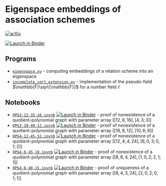 # Eigenspace embeddings of association schemes

[![arXiv](https://img.shields.io/badge/arXiv-2504.08733-b31b1b.svg)](https://arxiv.org/abs/2504.08733)

[![Launch in Binder](https://mybinder.org/badge.svg)](https://mybinder.org/v2/gh/jaanos/eigenspace-embeddings/main)

## Programs

* [`eigenspace.py`](eigenspace.py) - computing embeddings of a relation scheme into an eigenspace
* [`incomplete_sqrt_extension.py`](incomplete_sqrt_extension.py) - implementation of the pseudo-field $\mathbb{F}\sqrt{\mathbb{F}}$ for a number field $\mathbb{F}$

## Notebooks

* [`QPG3-12-35-16.ipynb`](QPG3-12-35-16.ipynb) [![Launch in Binder](https://mybinder.org/badge.svg)](https://mybinder.org/v2/gh/jaanos/eigenspace-embeddings/main?labpath=QPG3-12-35-16.ipynb) - proof of nonexistence of a quotient-polynomial graph with parameter array $[[12, 6, 16], [4, 3; 3]]$
* [`QPG3-18-40-12.ipynb`](QPG3-18-40-12.ipynb) [![Launch in Binder](https://mybinder.org/badge.svg)](https://mybinder.org/v2/gh/jaanos/eigenspace-embeddings/main?labpath=QPG3-18-40-12.ipynb) - proof of nonexistence of a quotient-polynomial graph with parameter array $[[18, 9, 12], [10, 6; 6]]$
* [`QPG4-12-45-52.ipynb`](QPG4-12-45-52.ipynb) [![Launch in Binder](https://mybinder.org/badge.svg)](https://mybinder.org/v2/gh/jaanos/eigenspace-embeddings/main?labpath=QPG4-12-45-52.ipynb) - proof of nonexistence of a quotient-polynomial graph with parameter array $[[12, 4, 4, 24], [6, 0, 3; 0, 1; 2]]$
* [`QPG4-8-45-18.ipynb`](QPG4-8-45-18.ipynb) [![Launch in Binder](https://mybinder.org/badge.svg)](https://mybinder.org/v2/gh/jaanos/eigenspace-embeddings/main?labpath=QPG4-8-45-18.ipynb) - proof of nonexistence of a quotient-polynomial graph with parameter array $[[8, 8, 4, 24], [1, 0, 2; 2, 1; 1]]$
* [`QPG4-8-40-15.ipynb`](QPG4-8-40-15.ipynb) [![Launch in Binder](https://mybinder.org/badge.svg)](https://mybinder.org/v2/gh/jaanos/eigenspace-embeddings/main?labpath=QPG4-8-40-15.ipynb) - proof of uniqueness of a quotient-polynomial graph with parameter array $[[8, 4, 3, 24], [2, 0, 2; 0, 1; 1]]$
